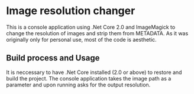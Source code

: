 # Image resolution changer
This is a console application using .Net Core 2.0 and ImageMagick to change the resolution of images and strip them from METADATA.
As it was originally only for personal use, most of the code is aesthetic.

## Build process and Usage
It is neccessary to have .Net Core installed (2.0 or above) to restore and build the project.
The console application takes the image path as a parameter and upon running asks for the output resolution.